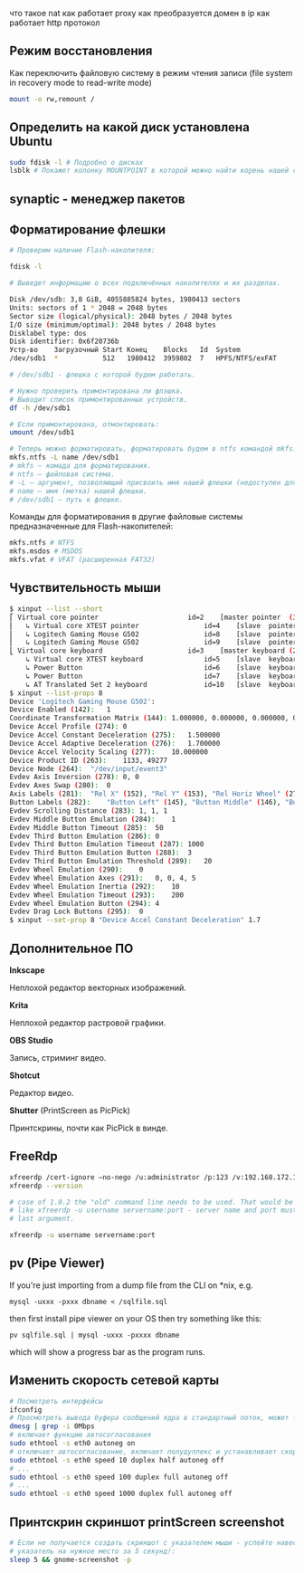 что такое nat
как работает proxy
как преобразуется домен в ip
как работает http протокол

## Режим восстановления

Как переключить файловую систему в режим чтения записи (file system in recovery
mode to read-write mode)

```sh
mount -o rw,remount /
```


## Определить на какой диск установлена Ubuntu

```sh
sudo fdisk -l # Подробно о дисках
lsblk # Покажет колонку MOUNTPOINT в которой можно найти корень нашей системы: /
```


## synaptic - менеджер пакетов

## Форматирование флешки

```sh
# Проверим наличие Flash-накопителя:

fdisk -l

# Выведет информацию о всех подключённых накопителях и их разделах.

Disk /dev/sdb: 3,8 GiB, 4055885824 bytes, 1980413 sectors
Units: sectors of 1 * 2048 = 2048 bytes
Sector size (logical/physical): 2048 bytes / 2048 bytes
I/O size (minimum/optimal): 2048 bytes / 2048 bytes
Disklabel type: dos
Disk identifier: 0x6f20736b
Устр-во    Загрузочный Start Конец    Blocks   Id  System
/dev/sdb1  *           512   1980412  3959802  7   HPFS/NTFS/exFAT

# /dev/sdb1 - флешка с которой будем работать.

# Нужно проверить примонтирована ли флэшка.
# Выводит список примонтированных устройств.
df -h /dev/sdb1

# Если примонтирована, отмонтировать:
umount /dev/sdb1

# Теперь можно форматировать, форматировать будем в ntfs командой mkfs:
mkfs.ntfs -L name /dev/sdb1
# mkfs — комада для форматирования.
# ntfs — файловая система.
# -L — аргумент, позволяющий присвоить имя нашей флешки (недоступен для fat32).
# name — имя (метка) нашей флешки.
# /dev/sdb1 — путь к флешке.
```

Команды для форматирования в другие файловые системы предназначенные для
Flash-накопителей:

```sh
mkfs.ntfs # NTFS
mkfs.msdos # MSDOS
mkfs.vfat # VFAT (расширенная FAT32)
```


## Чувствительность мыши

```sh
$ xinput --list --short
⎡ Virtual core pointer                      id=2    [master pointer  (3)]
⎜   ↳ Virtual core XTEST pointer                id=4    [slave  pointer  (2)]
⎜   ↳ Logitech Gaming Mouse G502                id=8    [slave  pointer  (2)]
⎜   ↳ Logitech Gaming Mouse G502                id=9    [slave  pointer  (2)]
⎣ Virtual core keyboard                     id=3    [master keyboard (2)]
    ↳ Virtual core XTEST keyboard               id=5    [slave  keyboard (3)]
    ↳ Power Button                              id=6    [slave  keyboard (3)]
    ↳ Power Button                              id=7    [slave  keyboard (3)]
    ↳ AT Translated Set 2 keyboard              id=10   [slave  keyboard (3)]
$ xinput --list-props 8
Device 'Logitech Gaming Mouse G502':
Device Enabled (142):   1
Coordinate Transformation Matrix (144): 1.000000, 0.000000, 0.000000, 0.000000, 1.000000, 0.000000, 0.000000, 0.000000, 1.000000
Device Accel Profile (274): 0
Device Accel Constant Deceleration (275):   1.500000
Device Accel Adaptive Deceleration (276):   1.700000
Device Accel Velocity Scaling (277):    10.000000
Device Product ID (263):    1133, 49277
Device Node (264):  "/dev/input/event3"
Evdev Axis Inversion (278): 0, 0
Evdev Axes Swap (280):  0
Axis Labels (281):  "Rel X" (152), "Rel Y" (153), "Rel Horiz Wheel" (272), "Rel Vert Wheel" (273)
Button Labels (282):    "Button Left" (145), "Button Middle" (146), "Button Right" (147), "Button Wheel Up" (148), "Button Wheel Down" (149), "Button Horiz Wheel Left" (150), "Button Horiz Wheel Right" (151), "Button Side" (267), "Button Extra" (268), "Button Forward" (269), "Button Back" (270), "Button Task" (271), "Button Unknown" (266), "Button Unknown" (266), "Button Unknown" (266), "Button Unknown" (266), "Button Unknown" (266), "Button Unknown" (266), "Button Unknown" (266), "Button Unknown" (266), "Button Unknown" (266), "Button Unknown" (266), "Button Unknown" (266), "Button Unknown" (266)
Evdev Scrolling Distance (283): 1, 1, 1
Evdev Middle Button Emulation (284):    1
Evdev Middle Button Timeout (285):  50
Evdev Third Button Emulation (286): 0
Evdev Third Button Emulation Timeout (287): 1000
Evdev Third Button Emulation Button (288):  3
Evdev Third Button Emulation Threshold (289):   20
Evdev Wheel Emulation (290):    0
Evdev Wheel Emulation Axes (291):   0, 0, 4, 5
Evdev Wheel Emulation Inertia (292):    10
Evdev Wheel Emulation Timeout (293):    200
Evdev Wheel Emulation Button (294): 4
Evdev Drag Lock Buttons (295):  0
$ xinput --set-prop 8 "Device Accel Constant Deceleration" 1.7
```

## Дополнительное ПО

__Inkscape__

Неплохой редактор векторных изображений.

__Krita__

Неплохой редактор растровой графики.

__OBS Studio__

Запись, стриминг видео.

__Shotcut__

Редактор видео.

__Shutter__ (PrintScreen as PicPick)

Принтскрины, почти как PicPick в винде.


## FreeRdp

```sh
xfreerdp /cert-ignore –no-nego /u:administrator /p:123 /v:192.168.172.129 /port:2179 /vmconnect:8021D293-FA6F-4CB5-AFD2-2499936D0949
xfreerdp --version

# case of 1.0.2 the "old" command line needs to be used. That would be something
# like xfreerdp -u username servername:port - server name and port must be the
# last argument.

xfreerdp -u username servername:port
```


## pv (Pipe Viewer)

If you're just importing from a dump file from the CLI on \*nix, e.g.

```
mysql -uxxx -pxxx dbname < /sqlfile.sql
```

then first install pipe viewer on your OS then try something like this:

```
pv sqlfile.sql | mysql -uxxx -pxxxx dbname
```

which will show a progress bar as the program runs.

## Изменить скорость сетевой карты

```sh
# Посмотреть интерфейсы
ifconfig
# Просмотреть вывода буфера сообщений ядра в стандартный поток, может там какие неполадки с сетевухой...
dmesg | grep -i 0Mbps
# включает функцию автосогласования
sudo ethtool -s eth0 autoneg on
# отключает автосогласование, включает полудуплекс и устанавливает скорость до 10 Мбит/с
sudo ethtool -s eth0 speed 10 duplex half autoneg off
# ...
sudo ethtool -s eth0 speed 100 duplex full autoneg off
# ...
sudo ethtool -s eth0 speed 1000 duplex full autoneg off
```

## Принтскрин скриншот printScreen screenshot

```sh
# Если не получается создать скриншот с указателем мыши - успейте навести
# указатель на нужное место за 5 секунд!:
sleep 5 && gnome-screenshot -p
```
